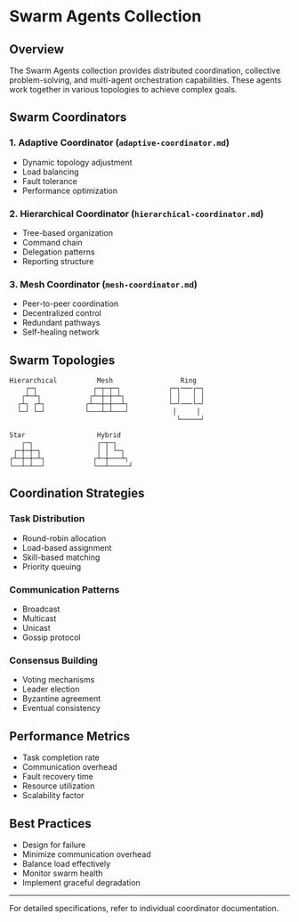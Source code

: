 # Swarm Agents Collection

## Overview

The Swarm Agents collection provides distributed coordination, collective problem-solving, and multi-agent orchestration capabilities. These agents work together in various topologies to achieve complex goals.

## Swarm Coordinators

### 1. **Adaptive Coordinator** (`adaptive-coordinator.md`)
- Dynamic topology adjustment
- Load balancing
- Fault tolerance
- Performance optimization

### 2. **Hierarchical Coordinator** (`hierarchical-coordinator.md`)
- Tree-based organization
- Command chain
- Delegation patterns
- Reporting structure

### 3. **Mesh Coordinator** (`mesh-coordinator.md`)
- Peer-to-peer coordination
- Decentralized control
- Redundant pathways
- Self-healing network

## Swarm Topologies

```
Hierarchical          Mesh                 Ring
    ┌─┐              ┌─┬─┬─┐            ┌─┐───┌─┐
   ┌┴─┴┐            ┌┴─┼─┼─┴┐           │ │   │ │
  ┌┴┐ ┌┴┐          ┌┴──┼─┼──┴┐          └─┘───└─┘
  └─┘ └─┘          └───┴─┴───┘           │     │
                                          └─────┘

Star                  Hybrid
   ┌─┐                ┌─┬─┐
 ┌─┼─┼─┐              │ │ └─┐
┌┴─┼─┼─┴┐            ┌┴─┼───┴┐
└──┴─┴──┘            └──┴─────┘
```

## Coordination Strategies

### Task Distribution
- Round-robin allocation
- Load-based assignment
- Skill-based matching
- Priority queuing

### Communication Patterns
- Broadcast
- Multicast
- Unicast
- Gossip protocol

### Consensus Building
- Voting mechanisms
- Leader election
- Byzantine agreement
- Eventual consistency

## Performance Metrics

- Task completion rate
- Communication overhead
- Fault recovery time
- Resource utilization
- Scalability factor

## Best Practices

- Design for failure
- Minimize communication overhead
- Balance load effectively
- Monitor swarm health
- Implement graceful degradation

---

For detailed specifications, refer to individual coordinator documentation.
